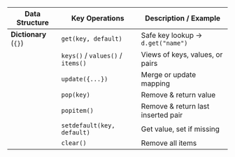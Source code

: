 | Data Structure        | Key Operations                      | Description / Example                   |
| --------------------- | ----------------------------------- | --------------------------------------- |
| **Dictionary** (`{}`) | `get(key, default)`                 | Safe key lookup → `d.get("name")`       |
|                       | `keys()` / `values()` / `items()`   | Views of keys, values, or pairs         |
|                       | `update({...})`                     | Merge or update mapping                 |
|                       | `pop(key)`                          | Remove & return value                   |
|                       | `popitem()`                         | Remove & return last inserted pair      |
|                       | `setdefault(key, default)`          | Get value, set if missing               |
|                       | `clear()`                           | Remove all items                        |
